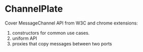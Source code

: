 ChannelPlate
============

Cover MessageChannel API from W3C and chrome extensions:

1.  constructors for common use cases.
2.  uniform API
3.  proxies that copy messages between two ports
